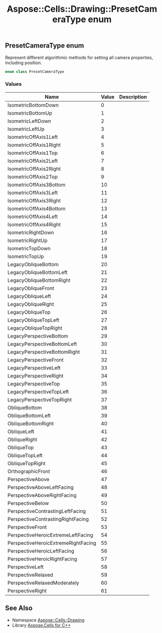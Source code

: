 ﻿---
title: Aspose::Cells::Drawing::PresetCameraType enum
linktitle: PresetCameraType
second_title: Aspose.Cells for C++ API Reference
description: 'Aspose::Cells::Drawing::PresetCameraType enum. Represent different algorithmic methods for setting all camera properties, including position in C++.'
type: docs
weight: 10400
url: /cpp/aspose.cells.drawing/presetcameratype/
---
## PresetCameraType enum


Represent different algorithmic methods for setting all camera properties, including position.

```cpp
enum class PresetCameraType
```

### Values

| Name | Value | Description |
| --- | --- | --- |
| IsometricBottomDown | 0 | <br> |
| IsometricBottomUp | 1 | <br> |
| IsometricLeftDown | 2 | <br> |
| IsometricLeftUp | 3 | <br> |
| IsometricOffAxis1Left | 4 | <br> |
| IsometricOffAxis1Right | 5 | <br> |
| IsometricOffAxis1Top | 6 | <br> |
| IsometricOffAxis2Left | 7 | <br> |
| IsometricOffAxis2Right | 8 | <br> |
| IsometricOffAxis2Top | 9 | <br> |
| IsometricOffAxis3Bottom | 10 | <br> |
| IsometricOffAxis3Left | 11 | <br> |
| IsometricOffAxis3Right | 12 | <br> |
| IsometricOffAxis4Bottom | 13 | <br> |
| IsometricOffAxis4Left | 14 | <br> |
| IsometricOffAxis4Right | 15 | <br> |
| IsometricRightDown | 16 | <br> |
| IsometricRightUp | 17 | <br> |
| IsometricTopDown | 18 | <br> |
| IsometricTopUp | 19 | <br> |
| LegacyObliqueBottom | 20 | <br> |
| LegacyObliqueBottomLeft | 21 | <br> |
| LegacyObliqueBottomRight | 22 | <br> |
| LegacyObliqueFront | 23 | <br> |
| LegacyObliqueLeft | 24 | <br> |
| LegacyObliqueRight | 25 | <br> |
| LegacyObliqueTop | 26 | <br> |
| LegacyObliqueTopLeft | 27 | <br> |
| LegacyObliqueTopRight | 28 | <br> |
| LegacyPerspectiveBottom | 29 | <br> |
| LegacyPerspectiveBottomLeft | 30 | <br> |
| LegacyPerspectiveBottomRight | 31 | <br> |
| LegacyPerspectiveFront | 32 | <br> |
| LegacyPerspectiveLeft | 33 | <br> |
| LegacyPerspectiveRight | 34 | <br> |
| LegacyPerspectiveTop | 35 | <br> |
| LegacyPerspectiveTopLeft | 36 | <br> |
| LegacyPerspectiveTopRight | 37 | <br> |
| ObliqueBottom | 38 | <br> |
| ObliqueBottomLeft | 39 | <br> |
| ObliqueBottomRight | 40 | <br> |
| ObliqueLeft | 41 | <br> |
| ObliqueRight | 42 | <br> |
| ObliqueTop | 43 | <br> |
| ObliqueTopLeft | 44 | <br> |
| ObliqueTopRight | 45 | <br> |
| OrthographicFront | 46 | <br> |
| PerspectiveAbove | 47 | <br> |
| PerspectiveAboveLeftFacing | 48 | <br> |
| PerspectiveAboveRightFacing | 49 | <br> |
| PerspectiveBelow | 50 | <br> |
| PerspectiveContrastingLeftFacing | 51 | <br> |
| PerspectiveContrastingRightFacing | 52 | <br> |
| PerspectiveFront | 53 | <br> |
| PerspectiveHeroicExtremeLeftFacing | 54 | <br> |
| PerspectiveHeroicExtremeRightFacing | 55 | <br> |
| PerspectiveHeroicLeftFacing | 56 | <br> |
| PerspectiveHeroicRightFacing | 57 | <br> |
| PerspectiveLeft | 58 | <br> |
| PerspectiveRelaxed | 59 | <br> |
| PerspectiveRelaxedModerately | 60 | <br> |
| PerspectiveRight | 61 | <br> |

## See Also

* Namespace [Aspose::Cells::Drawing](../)
* Library [Aspose.Cells for C++](../../)
